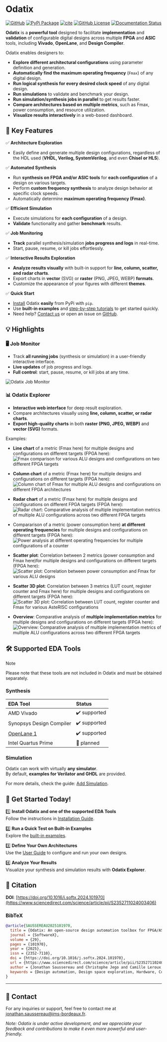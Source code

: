 # Odatix

[![GitHub](https://img.shields.io/badge/GitHub-Odatix-blue.svg?logo=github)](https://github.com/jsaussereau/Odatix)
[![PyPi Package](https://img.shields.io/pypi/v/odatix)](https://pypi.org/project/odatix/)
[![cite](https://img.shields.io/badge/cite-DOI%3A10.1016/j.softx.2024.101970-green)](https://www.sciencedirect.com/science/article/pii/S2352711024003406)
[![GitHub License](https://img.shields.io/github/license/jsaussereau/Odatix)](https://github.com/jsaussereau/Odatix/blob/main/LICENSE)
[![Documentation Status](https://readthedocs.org/projects/odatix/badge/?version=latest)](https://odatix.readthedocs.io)

**Odatix** is a **powerful tool** designed to facilitate **implementation** and **validation** of configurable digital designs across multiple **FPGA** and **ASIC** tools, including **Vivado**, **OpenLane**, and **Design Compiler**.

Odatix enables designers to:

- **Explore different architectural configurations** using parameter definition and generation.
- **Automatically find the maximum operating frequency** (`Fmax`) of any digital design.
- **Run logical synthesis for every desired clock speed** of any digital design.
- **Run simulations** to validate and benchmark your design.
- **Run simulation/synthesis jobs in parallel** to get results faster.
- **Compare architectures based on multiple metrics**, such as Fmax, power consumption, and resource utilization.
- **Visualize results interactively** in a web-based dashboard.

## 🚀 Key Features

✅ **Architecture Exploration**  
   - Easily define and generate multiple design configurations, regardless of the HDL used (**VHDL, Verilog, SystemVerilog**, and even **Chisel or HLS**).

✅ **Automated Synthesis**  
   - Run **synthesis on FPGA and/or ASIC tools** for **each configuration** of a design on various targets.
   - Perform **custom frequency synthesis** to analyze design behavior at specific clock speeds.
   - Automatically determine **maximum operating frequency (Fmax)**.

✅ **Efficient Simulation**  
   - Execute simulations for **each configuration** of a design.
   - **Validate** functionality and gather **benchmark** results.

✅ **Job Monitoring**  
   - **Track** parallel synthesis/simulation **jobs progress and logs** in real-time.
   - Start, pause, resume, or kill jobs effortlessly.

✅ **Interactive Results Exploration**  
   - **Analyze results visually** with built-in support for **line, column, scatter, and radar charts**.
   - Export charts in **vector** (SVG) or **raster** (PNG, JPEG, WEBP) **formats**.
   - Customize the appearance of your figures with different **themes**.

✅ **Quick Start**  
   - [Install](https://odatix.readthedocs.io/en/latest/installation/index.html) Odatix **easily** from PyPi with `pip`.
   - Use **built-in examples** and [step-by-step tutorials](https://odatix.readthedocs.io/en/latest/quick_start/index.html) to get started quickly.
   - Need help? [Contact us](mailto:jonathan.saussereau@ims-bordeaux.fr?Subject=[Odatix]) or open an issue on [GitHub](https://github.com/jsaussereau/Odatix/issues).

## 💡 Highlights

### 🖥️ **Job Monitor**
- Track **all running jobs** (synthesis or simulation) in a user-friendly interactive interface.
- **Live updates** of job progress and logs.
- **Full control**: start, pause, resume, or kill jobs at any time.

![Odatix Job Monitor](./sources/images/odatix/odatix.png)

### 📊 **Odatix Explorer**
- **Interactive web interface** for deep result exploration.
- Compare architectures visually using **line, column, scatter, or radar charts**.
- **Export high-quality charts** in both **raster (PNG, JPEG, WEBP)** and **vector (SVG)** formats.

Examples:
- **Line chart** of a metric (Fmax here) for multiple designs and configurations on different targets (FPGA here):
![Fmax comparison for various ALU designs and configurations on two different FPGA targets](./sources/images/odatix-explorer/odatix-explorer-lines.png)

- **Column chart** of a metric (Fmax here) for multiple designs and configurations on different targets (FPGA here):
![Column chart of Fmax for multiple ALU designs and configurations on different FPGA architectures](./sources/images/odatix-explorer/odatix-explorer-columns.png)

- **Radar chart** of a metric (Fmax here) for multiple designs and configurations on different FPGA targets (FPGA here):
![Radar chart: Comparative analysis of multiple implementation metrics of multiple ALU configurations across two different FPGA targets](./sources/images/odatix-explorer/odatix-explorer-radar.png)

- Compararison of a metric (power consumption here) **at different operating frequencies** for multiple designs and configurations on different targets (FPGA here):
![Power analysis at different operating frequencies for multiple configurations of a counter](./sources/images/odatix-explorer/odatix-explorer-columns-freq.png)

- **Scatter plot**: Correlation between 2 metrics (power consumption and Fmax here)for multiple designs and configurations on different targets (FPGA here):
![Scatter plot: Correlation between power consumption and Fmax for various ALU designs](./sources/images/odatix-explorer/odatix-explorer-scatter.png)

- **Scatter 3D plot**: Correlation between 3 metrics (LUT count, register counter and Fmax here) for multiple designs and configurations on different targets (FPGA here):
![Scatter 3D plot: Correlation between LUT count, register counter and Fmax for various AsteRISC configurations](./sources/images/odatix-explorer/odatix-explorer-scatter3d.png)

- **Overview**: Comparative analysis of **multiple implementation metrics** for multiple designs and configurations on different targets (FPGA here):
![Overview: Comparative analysis of multiple implementation metrics of multiple ALU configurations across two different FPGA targets](./sources/images/odatix-explorer/odatix-explorer-overview.png)

## 🛠 Supported EDA Tools

> [!NOTE]
> Please note that these tools are not included in Odatix and must be obtained separately.

### **Synthesis**

| EDA Tool                                                       | Status              |
| :------------------------------------------------------------- | :------------------ |
| AMD Vivado                                                     | ✔️ supported        |
| Synopsys Design Compiler                                       | ✔️ supported        |
| [OpenLane 1](https://github.com/The-OpenROAD-Project/OpenLane) | ✔️ supported        |
| Intel Quartus Prime                                            | 📅 planned          |

### **Simulation**
Odatix can work with virtually **any simulator**.  
By default, **examples for Verilator and GHDL** are provided.

For more details, check the guide: [Add Simulation](https://odatix.readthedocs.io/en/latest/quick_start/add_simulation.html).

## 🏁 Get Started Today!

1️⃣ **Install Odatix and one of the supported EDA Tools**  
   Follow the instructions in [Installation Guide](https://odatix.readthedocs.io/en/latest/installation/index.html).

2️⃣ **Run a Quick Test on Built-in Examples**  
   Explore the [built-in examples](https://odatix.readthedocs.io/en/latest/quick_start/index.html).

3️⃣ **Define Your Own Architectures**  
   Use the [User Guide](https://odatix.readthedocs.io/en/latest/quick_start/index.html) to configure and run your own designs.

4️⃣ **Analyze Your Results**  
   Visualize your synthesis and simulation results with **Odatix Explorer**.

## 📰 Citation

**DOI**: [https://doi.org/10.1016/j.softx.2024.101970](https://www.sciencedirect.com/science/article/pii/S2352711024003406)

### **BibTeX**
```bibtex
@article{SAUSSEREAU2025101970,
  title = {Odatix: An open-source design automation toolbox for FPGA/ASIC implementation},
  journal = {SoftwareX},
  volume = {29},
  pages = {101970},
  year = {2025},
  issn = {2352-7110},
  doi = {https://doi.org/10.1016/j.softx.2024.101970},
  url = {https://www.sciencedirect.com/science/article/pii/S2352711024003406},
  author = {Jonathan Saussereau and Christophe Jego and Camille Leroux and Jean-Baptiste Begueret},
  keywords = {Design automation, Design space exploration, Hardware, Computer-aided design, Design flow, FPGA, ASIC}
}
```
---

## 📧 Contact

For any inquiries or support, feel free to contact me at jonathan.saussereau@ims-bordeaux.fr.

*Note: Odatix is under active development, and we appreciate your feedback and contributions to make it even more powerful and user-friendly.*
